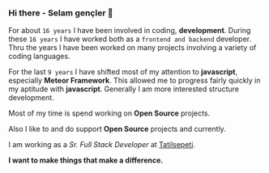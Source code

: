 ### Hi there - Selam gençler 👋

For about `16 years` I have been involved in coding, **development**. During these `16 years` I have worked both as a `frontend and backend` developer. Thru the years I have been worked on many projects involving a variety of coding languages.

For the last `9 years` I have shifted most of my attention to **javascript**, especially **Meteor Framework**. This allowed me to progress fairly quickly in my aptitude with **javascript**. Generally I am more interested structure development.

Most of my time is spend working on **Open Source** projects.


Also I like to and do support **Open Source** projects and currently.

I am working as a *Sr. Full Stack Developer* at [Tatilsepeti](https://github.com/tsepeti).

**I want to make things that make a difference.**

<!--
**yasaricli/yasaricli** is a ✨ _special_ ✨ repository because its `README.md` (this file) appears on your GitHub profile.

Here are some ideas to get you started:

- 🔭 I’m currently working on ...
- 🌱 I’m currently learning ...
- 👯 I’m looking to collaborate on ...
- 🤔 I’m looking for help with ...
- 💬 Ask me about ...
- 📫 How to reach me: ...
- 😄 Pronouns: ...
- ⚡ Fun fact: ...
-->
